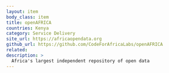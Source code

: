 ```yaml
---
layout: item
body_class: item
title: openAFRICA
countries: Kenya
category: Service Delivery
site_url: https://africaopendata.org
github_url: https://github.com/CodeForAfricaLabs/openAFRICA
related: 
description: >
  Africa's largest independent repository of open data
---
```

